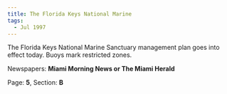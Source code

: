 ```yaml
---  
title: The Florida Keys National Marine  
tags:  
  - Jul 1997  
---  
```

  
The Florida Keys National Marine Sanctuary management plan goes into effect today. Buoys mark restricted zones.  
  
Newspapers: **Miami Morning News or The Miami Herald**  
  
Page: **5**, Section: **B** 
